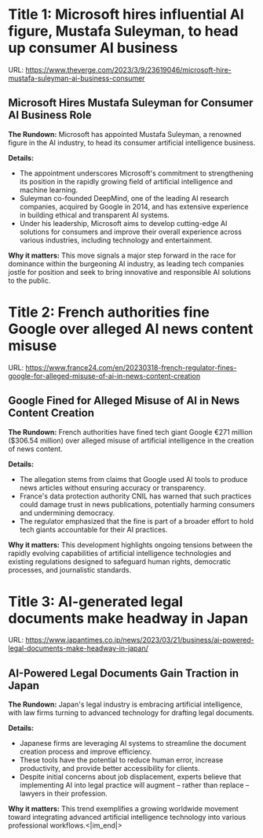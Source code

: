 # Title 1: Microsoft hires influential AI figure, Mustafa Suleyman, to head up consumer AI business
URL: https://www.theverge.com/2023/3/9/23619046/microsoft-hire-mustafa-suleyman-ai-business-consumer

 ## Microsoft Hires Mustafa Suleyman for Consumer AI Business Role

**The Rundown:**
Microsoft has appointed Mustafa Suleyman, a renowned figure in the AI industry, to head its consumer artificial intelligence business.

**Details:**
- The appointment underscores Microsoft's commitment to strengthening its position in the rapidly growing field of artificial intelligence and machine learning.
- Suleyman co-founded DeepMind, one of the leading AI research companies, acquired by Google in 2014, and has extensive experience in building ethical and transparent AI systems.
- Under his leadership, Microsoft aims to develop cutting-edge AI solutions for consumers and improve their overall experience across various industries, including technology and entertainment.

**Why it matters:** This move signals a major step forward in the race for dominance within the burgeoning AI industry, as leading tech companies jostle for position and seek to bring innovative and responsible AI solutions to the public.

 # Title 2: French authorities fine Google over alleged AI news content misuse 
URL: https://www.france24.com/en/20230318-french-regulator-fines-google-for-alleged-misuse-of-ai-in-news-content-creation

 ## Google Fined for Alleged Misuse of AI in News Content Creation

**The Rundown:**
French authorities have fined tech giant Google €271 million ($306.54 million) over alleged misuse of artificial intelligence in the creation of news content.

**Details:**
- The allegation stems from claims that Google used AI tools to produce news articles without ensuring accuracy or transparency.
- France's data protection authority CNIL has warned that such practices could damage trust in news publications, potentially harming consumers and undermining democracy.
- The regulator emphasized that the fine is part of a broader effort to hold tech giants accountable for their AI practices.

**Why it matters:** This development highlights ongoing tensions between the rapidly evolving capabilities of artificial intelligence technologies and existing regulations designed to safeguard human rights, democratic processes, and journalistic standards.

 # Title 3: AI-generated legal documents make headway in Japan 
URL: https://www.japantimes.co.jp/news/2023/03/21/business/ai-powered-legal-documents-make-headway-in-japan/

 ## AI-Powered Legal Documents Gain Traction in Japan

**The Rundown:**
Japan's legal industry is embracing artificial intelligence, with law firms turning to advanced technology for drafting legal documents.

**Details:**
- Japanese firms are leveraging AI systems to streamline the document creation process and improve efficiency.
- These tools have the potential to reduce human error, increase productivity, and provide better accessibility for clients.
- Despite initial concerns about job displacement, experts believe that implementing AI into legal practice will augment – rather than replace – lawyers in their profession.

**Why it matters:** This trend exemplifies a growing worldwide movement toward integrating advanced artificial intelligence technology into various professional workflows.<|im_end|>